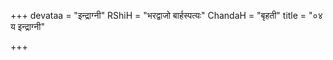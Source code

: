 +++
devataa = "इन्द्राग्नी"
RShiH = "भरद्वाजो बार्हस्पत्यः"
ChandaH = "बृहती"
title = "०४ य इन्द्राग्नी"

+++
